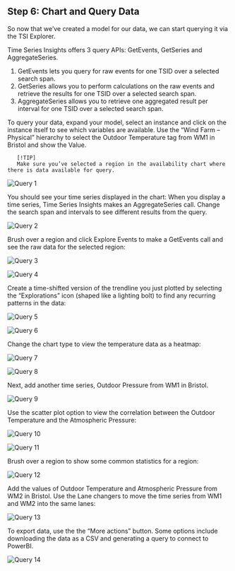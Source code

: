 ## Step 6: Chart and Query Data

So now that we’ve created a model for our data, we can start querying it via the TSI Explorer.

Time Series Insights offers 3 query APIs: GetEvents, GetSeries and AggregateSeries. 
1. GetEvents lets you query for raw events for one TSID over a selected search span. 
1. GetSeries allows you to perform calculations on the raw events and retrieve the results for one TSID over a selected search span. 
1. AggregateSeries allows you to retrieve one aggregated result per interval for one TSID over a selected search span. 

To query your data, expand your model, select an instance and click on the instance itself to see which variables are available. Use the “Wind Farm – Physical” hierarchy to select the Outdoor Temperature tag from WM1 in Bristol and show the Value. 


       [!TIP]
       Make sure you’ve selected a region in the availability chart where there is data available for query. 

![Query 1](../assets/query_01.png)

You should see your time series displayed in the chart: 
When you display a time series, Time Series Insights makes an AggregateSeries call. Change the search span and intervals to see different results from the query. 


![Query 2](../assets/query_02.png)

Brush over a region and click Explore Events to make a GetEvents call and see the raw data for the selected region:

![Query 3](../assets/query_03.png)

![Query 4](../assets/query_04.png)

Create a time-shifted version of the trendline you just plotted by selecting the “Explorations” icon (shaped like a lighting bolt) to find any recurring patterns in the data: 


![Query 5](../assets/query_05.png)


![Query 6](../assets/query_06.png)

Change the chart type to view the temperature data as a heatmap:

![Query 7](../assets/query_07.png)

![Query 8](../assets/query_08.png)

Next, add another time series, Outdoor Pressure from WM1 in Bristol. 

![Query 9](../assets/query_09.png)

Use the scatter plot option to view the correlation between the Outdoor Temperature and the Atmospheric Pressure: 

![Query 10](../assets/query_10.png)

![Query 11](../assets/query_11.png)

Brush over a region to show some common statistics for a region:

![Query 12](../assets/query_12.png)

Add the values of Outdoor Temperature and Atmospheric Pressure from WM2 in Bristol. Use the Lane changers to move the time series from WM1 and WM2 into the same lanes:


![Query 13](../assets/query_13.png)

To export data, use the the “More actions” button. Some options include downloading the data as a CSV and generating a query to connect to PowerBI. 

![Query 14](../assets/query_14.png)